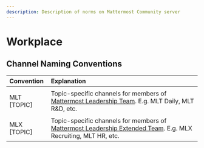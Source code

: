 ```yaml
---
description: Description of norms on Mattermost Community server
---
```


# Workplace

## Channel Naming Conventions 

<table>
  <thead>
    <tr>
      <th style="text-align:left">Convention</th>
      <th style="text-align:left">Explanation</th>
    </tr>
  </thead>
  <tbody>
    <tr>
      <td style="text-align:left">
        <p>MLT [TOPIC]</p>
        <p></p>
      </td>
      <td style="text-align:left">Topic-specific channels for members of <a href="operations/groups.md#mattermost-leadership-team-mlt">Mattermost Leadership Team</a>.
        E.g. MLT Daily, MLT R&amp;D, etc.</td>
    </tr>
    <tr>
      <td style="text-align:left">MLX [TOPIC]</td>
      <td style="text-align:left">Topic-specific channels for members of <a href="operations/groups.md#mattermost-leadership-team-extended-mxt">Mattermost Leadership Extended Team</a>.
        E.g. MLX Recruiting, MLT HR, etc.</td>
    </tr>
  </tbody>
</table>

